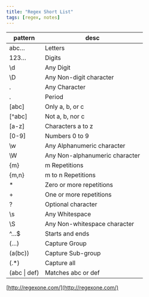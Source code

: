 ```yaml
---
title: "Regex Short List"
tags: [regex, notes]
---
```




pattern  | desc
------------- | ------------- 
abc… | Letters
123… | Digits
\d | Any Digit
\D | Any Non-digit character
. | Any Character
\. | Period
[abc] | Only a, b, or c
[^abc] | Not a, b, nor c
[a-z] | Characters a to z
[0-9] | Numbers 0 to 9
\w | Any Alphanumeric character
\W | Any Non-alphanumeric character
{m} | m Repetitions
{m,n} | m to n Repetitions
* | Zero or more repetitions
+ | One or more repetitions
? | Optional character
\s | Any Whitespace
\S | Any Non-whitespace character
^…$ | Starts and ends
(…) | Capture Group
(a(bc)) | Capture Sub-group
(.*) | Capture all
(abc &#124; def) | Matches abc or def


[http://regexone.com/](http://regexone.com/)